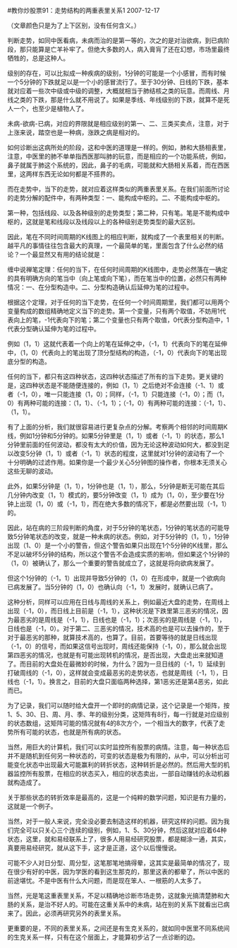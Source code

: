 #教你炒股票91：走势结构的两重表里关系1
2007-12-17


（文章颜色只是为了上下区别，没有任何含义。）


 


判断走势，如同中医看病，未病而治的是第一等的，次之的是对治欲病，到已病阶段，那只能算是亡羊补牢了。但绝大多数的人，病入膏肓了还在幻想，市场里最终牺牲的，总是这种人。



级别的存在，可以比拟成一种疾病的级别，1分钟的可能是一个小感冒，而有时候一个5分钟的下跌就足以是一个小的感冒流行了。至于30分钟、日线的下跌，基本就对应着一些次中级或中级的调整，大概就相当于肺结核之类的玩意。而周线、月线之类的下跌，那是什么就不用说了。如果是季线、年线级别的下跌，就算不是死人一个，也至少是植物人了。



未病-欲病-已病，对应的界限就是相应级别的第一、二、三类买卖点，注意，对于上涨来说，踏空也是一种病，涨跌之病是相对的。



如何诊断出这病所处的阶段，这和中医的道理是一样的。例如，肺和大肠相表里，注意，中医里的肺不单单指西医那叫肺的玩意，而是相应的一个功能系统，例如，鼻子就属于肺这个系统的，因此，鼻子的毛病，可能就和大肠相关系着，而在西医里，这两样东西无论如何都是不搭界的。



而在走势中，当下的走势，就对应着这样类似的两重表里关系。在我们前面所讨论的走势分解的配件中，有两种类型：一、能构成中枢的。二、不能构成中枢的。



第一种，包括线段、以及各种级别的走势类型；第二种，只有笔。笔是不能构成中枢的，这就是笔和线段以及线段以上的各种级别走势类型的最大区别。



因此，笔在不同时间周期的K线图上的相应判断，就构成了一个表里相关的判断。越平凡的事情往往包含最大的真理，一个最简单的笔，里面包含了什么必然的结论？一个最显然又有用的结论就是：



缠中说禅笔定理：任何的当下，在任何时间周期的K线图中，走势必然落在一确定的具有明确方向的笔当中（向上笔或向下笔），而在笔当中的位置，必然只有两种情况：一、在分型构造中。二、分型构造确认后延伸为笔的过程中。



根据这个定理，对于任何的当下走势，在任何一个时间周期里，我们都可以用两个变量构成的数组精确地定义当下的走势。第一个变量，只有两个取值，不妨用1代表向上的笔，-1代表向下的笔；第二个变量也只有两个取值，0代表分型构造中，1代表分型确认延伸为笔的过程中。



例如（1，1）这就代表着一个向上的笔在延伸之中，（-1，1）代表向下的笔在延伸中，（1，0）代表向上的笔出现了顶分型结构的构造，（-1，0）代表向下的笔出现底分型的构造。



任何的当下，都只有这四种状态，这四种状态描述了所有的当下走势。更关键的是，这四种状态是不能随便连接的，例如（1，1）之后绝对不会连接（-1、1）或者（-1，0），唯一只能连接（1，0）；同样，（-1，1）只能连接（-1，0）；而（1，0）有两种可能的连接：（1，1）、（-1，1）；（-1，0）有两种可能的连接：（-1，1）、（1，1）。



有了上面的分析，我们就很容易进行更复杂点的分解。考察两个相邻的时间周期K线，例如1分钟和5分钟的。如果5分钟里是（1，1）或者（-1，1）的状态，那么1分钟里前面的任何波动，都没有太大的价值，因为无论这种波动如何大，都没到足以改变5分钟（1，1）或者（-1，1）状态的程度，这里就对1分钟的波动有了一个十分明确的过滤作用。如果你是一个最少关心5分钟图的操作者，你根本无须关心这些无聊的波动。



此外，如果5分钟是（1，1），1分钟也是（1，1），那么，5分钟是断无可能在其后几分钟内改变（1，1）模式的，要5分钟改变（1，1）成为（1，0），至少要在1分钟上出现（1，0）或（-1，1），而在绝大多数的情况下，都是必然要出现（-1，1）的。



因此，站在病的三阶段判断的角度，对于5分钟的笔状态，1分钟的笔状态的可能导致5分钟笔状态的改变，就是一种未病的状态。例如，对于5分钟的（1，1），1分钟出现（1、0）是一个小的警告，但这个警告如果只出现在1个5分钟的K线里，那么不足以破坏5分钟的结构，所以这个警告不会造成实质的影响，但如果这个1分钟的（1，0）被确认了，那么一个重要的警告就成立了，这就是将向欲病发展了。



但这个1分钟的（-1，1）出现并导致5分钟的（1，0）在形成中，就是一个欲病向已病发展了。当5分钟的（1，0）也确认向（-1，1）发展时，就确认已病了。



这种分析，同样可以应用在日线与周线的关系上，例如最近大盘的走势，在周线上出现（-1，0），而日线上目前是（-1，1），这种状况是下跌里第三恶劣的情况，因为最恶劣的是周线是（-1，1），日线也是（-1，1）；次恶劣的是周线是（-1，1），日线也是（-1，0）。对于第二、三恶劣的情况，技术高的也是可以去操作的，至于对于最恶劣的那种，就算技术高的，也算了。目前，首要等待的就是日线出现（-1，0）的信号，而如果这信号出现时，周线还能保持（-1，0），那么就会出现第四恶劣的情况，也就是有可能出现转机的情况，是否出现，大盘走出来就知道了。而目前的大盘处在最微妙的时候，为什么？因为一旦日线的（-1，1）延续到打破周线的（-1，0），这样就会变成最恶劣的走势状态，也就是周线（-1，1），日线也（-1，1）。换言之，目前的大盘只面临两种选择，第1恶劣还是第4恶劣，如此而已。



为了记录，我们可以随时给大盘开一个即时的病情记录，这个记录是一个矩阵，按1、5、30、日、周、月、季、年的级别分类，这矩阵有8行，每一行就是对应级别的状态数组，这矩阵可能的情况就有4的8次方个，一个相当大的数字，代表了走势所有可能的状态，也就是所有病的状态。



当然，用巨大的计算机，我们可以实时监控所有股票的病情。注意，每一种状态后并不是随机到任何另一种状态的，可变的状态是极为有限的，从中，可以分析出可能变化状态中出现最大可能赢利的转折状态，这种转折是必然的。然后用大型的机器监控所有股票，在相应的状态买入，相应的状态卖出，一部自动赚钱的永动机器就构造成了。



关于那些状态的转折效率是最高的，这是一个纯粹的数学问题，知识是有力量的，这就是一个例子。



当然，对于一般人来说，完全没必要去制造这样的机器，研究这样的问题。因为我们完全可以只关心三个连续的级别，例如，1、5、30分钟，然后这就对应着64种状态，这里，就和易经联系上了，很多人用易经研究股票，都是糊涂一通，其实，真要用易经研究，就从这下手，这才是正道，这个以后慢慢说。



可能不少人对日分型、周分型，这笔那笔地搞得晕，这其实是最简单的情况了，现在很少有好的中医，因为学医的看到这生那克的，那里这表的都晕了，所以中医的前途堪忧。不是中医有什么大问题，而是现在笨人、一根筋的人太多了。



当然，光是笔这重表里关系，不足以精确地诊断市场走势，这就象光搞清楚肺和大肠的关系，是治不好人的。可能在这重关系中的未病，站在别的关系下就看出已病来了。因此，必须再研究另外的表里关系。



更重要的是，不同的表里关系，之间还是有生克关系的，就如同中医里不同系统间的生克关系一样，只有在这个层面上，才能算初步沾了一点诊断的边。

